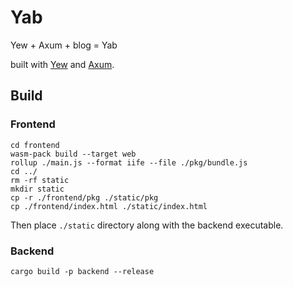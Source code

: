 # Yab

Yew + Axum + blog = Yab

built with [Yew](https://github.com/yewstack/yew) and [Axum](https://github.com/tokio-rs/axum).

## Build

### Frontend

```shell
cd frontend
wasm-pack build --target web
rollup ./main.js --format iife --file ./pkg/bundle.js
cd ../
rm -rf static
mkdir static
cp -r ./frontend/pkg ./static/pkg
cp ./frontend/index.html ./static/index.html
```

Then place `./static` directory along with the backend executable.

### Backend

```shell
cargo build -p backend --release
```
